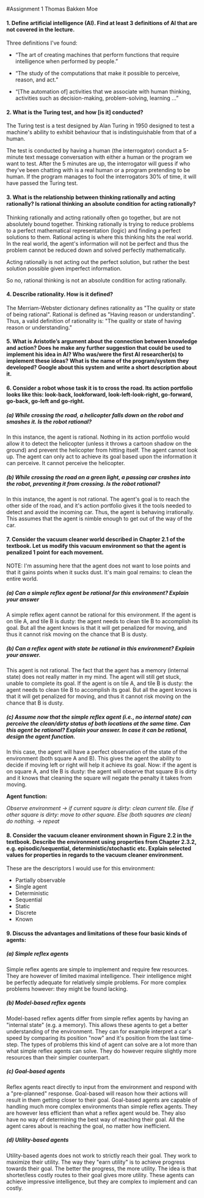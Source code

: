 #Assignment 1
Thomas Bakken Moe

#### 1. Define artificial intelligence (AI). Find at least 3 definitions of AI that are not covered in the lecture.

Three definitions I've found:

* “The art of creating machines that perform functions that require intelligence
  when performed by people.”

* “The study of the computations that make
  it possible to perceive, reason, and act.”

* “[The automation of] activities that we
  associate with human thinking, activities
  such as decision-making, problem-solving, learning ...”

#### 2. What is the Turing test, and how [is it] conducted?

The Turing test is a test designed by Alan Turing in 1950 designed to test a machine's ability to exhibit behaviour that
is indistinguishable from that of a human.

The test is conducted by having a human (the interrogator) conduct a 5-minute text message conversation with either a human or the program
we want to test. After the 5 minutes are up, the interrogator will guess if who they've been chatting with is a real human or a program pretending to be human.
If the program manages to fool the interrogators 30% of time, it will have passed the Turing test.

#### 3. What is the relationship between thinking rationally and acting rationally? Is rational thinking an absolute condition for acting rationally?

Thinking rationally and acting rationally often go together, but are not absolutely bound together. Thinking rationally is trying to reduce problems
to a perfect mathematical representation (logic) and finding a perfect solutions to them. Rational acting is where this thinking hits the real world.
In the real world, the agent's information will not be perfect and thus the problem cannot be reduced down and solved perfectly mathematically.

Acting rationally is not acting out the perfect solution, but rather the best solution possible given imperfect information.

So no, rational thinking is not an absolute condition for acting rationally.

#### 4. Describe rationality. How is it defined?

The Merriam-Webster dictionary defines rationality as "The quality or state of being rational". Rational is defined as "Having reason or understanding".
Thus, a valid definition of rationality is: "The quality or state of having reason or understanding."

#### 5. What is Aristotle’s argument about the connection between knowledge and action? Does he make any further suggestion that could be used to implement his idea in AI? Who was/were the first AI researcher(s) to implement these ideas? What is the name of the program/system they developed? Google about this system and write a short description about it.


#### 6. Consider a robot whose task it is to cross the road. Its action portfolio looks like this: look-back, lookforward, look-left-look-right, go-forward, go-back, go-left and go-right.

##### (a) While crossing the road, a helicopter falls down on the robot and smashes it. Is the robot rational?
In this instance, the agent is rational. Nothing in its action portfolio would allow it to detect the helicopter (unless it throws a cartoon shadow on the ground) and prevent the helicopter from hitting itself. The agent cannot look up.
The agent can only act to achieve its goal based upon the information it can perceive. It cannot perceive the helicopter.


##### (b) While crossing the road on a green light, a passing car crashes into the robot, preventing it from crossing. Is the robot rational?
In this instance, the agent is not rational. The agent's goal is to reach the other side of the road, and it's action portfolio gives it the tools needed to detect and avoid the incoming car. Thus, the agent is behaving irrationally.
This assumes that the agent is nimble enough to get out of the way of the car.

#### 7. Consider the vacuum cleaner world described in Chapter 2.1 of the textbook. Let us modify this vacuum environment so that the agent is penalized 1 point for each movement.
NOTE: I'm assuming here that the agent does not want to lose points and that it gains points when it sucks dust. It's main goal remains: to clean the entire world.

##### (a) Can a simple reflex agent be rational for this environment? Explain your answer
A simple reflex agent cannot be rational for this environment. If the agent is on tile A, and tile B is dusty: the agent needs to clean tile B to accomplish its goal.
But all the agent knows is that it will get penalized for moving, and thus it cannot risk moving on the chance that B is dusty.

##### (b) Can a reflex agent with state be rational in this environment? Explain your answer.
This agent is not rational. The fact that the agent has a memory (internal state) does not really matter in my mind. The agent will still get stuck, unable to complete its goal.
If the agent is on tile A, and tile B is dusty: the agent needs to clean tile B to accomplish its goal. But all the agent knows is that it will get penalized for moving, and thus it cannot risk moving on the chance that B is dusty.

##### (c) Assume now that the simple reflex agent (i.e., no internal state) can perceive the clean/dirty status of both locations at the same time. Can this agent be rational? Explain your answer. In case it can be rational, design the agent function.
In this case, the agent will have a perfect observation of the state of the environment (both square A and B). This gives the agent the ability to decide if moving left or right will help it achieve its goal.
Now: if the agent is on square A, and tile B is dusty: the agent will observe that square B is dirty and it knows that cleaning the square will negate the penalty it takes from moving.

**Agent function:**

*Observe environment -> if current square is dirty: clean current tile. Else if other square is dirty: move to other square. Else (both squares are clean) do nothing. -> repeat*

#### 8. Consider the vacuum cleaner environment shown in Figure 2.2 in the textbook. Describe the environment using properties from Chapter 2.3.2, e.g. episodic/sequential, deterministic/stochastic etc. Explain selected values for properties in regards to the vacuum cleaner environment.

These are the descriptors I would use for this environment:
* Partially observable
* Single agent
* Deterministic
* Sequential
* Static
* Discrete
* Known

#### 9. Discuss the advantages and limitations of these four basic kinds of agents:

##### (a) Simple reflex agents
Simple reflex agents are simple to implement and require few resources. They are however of limited maximal intelligence. Their intelligence might be perfectly adequate for relatively simple problems. For more complex problems however: they might be found lacking.
##### (b) Model-based reflex agents
Model-based reflex agents differ from simple reflex agents by having an "internal state" (e.g. a memory). This allows these agents to get a better understanding of the environment. They can for example interpret a car's speed by comparing its position "now" and it's position from the last time-step.
The types of problems this kind of agent can solve are a lot more than what simple reflex agents can solve. They do however require slightly more resources than their simpler counterpart.
##### (c) Goal-based agents
Reflex agents react directly to input from the environment and respond with a "pre-planned" response. Goal-based will reason how their actions will result in them getting closer to their goal.
Goal-based agents are capable of handling much more complex environments than simple reflex agents. They are however less efficient than what a reflex agent would be. They also have no way of determining the best way of reaching their goal. All the agent cares about is reaching the goal, no matter how inefficient.
##### (d) Utility-based agents
Utility-based agents does not work to strictly reach their goal. They work to maximize their utility. The way they "earn utility" is to achieve progress towards their goal. The better the progress, the more utility. The idea is that shorter/less costly routes to their goal gives more utility.
These agents can achieve impressive intelligence, but they are complex to implement and can costly.

